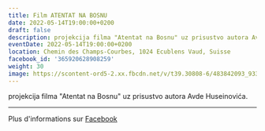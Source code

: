 ```yaml
---
title: Film ATENTAT NA BOSNU
date: 2022-05-14T19:00:00+0200
draft: false
description: projekcija filma "Atentat na Bosnu" uz prisustvo autora Avde Huseinovića.
eventDate: 2022-05-14T19:00:00+0200
location: Chemin des Champs-Courbes, 1024 Ecublens Vaud, Suisse
facebook_id: '365920628908259'
weight: 30
image: https://scontent-ord5-2.xx.fbcdn.net/v/t39.30808-6/483842093_9330013443761058_8599832410174975788_n.jpg?_nc_cat=104&ccb=1-7&_nc_sid=9e60e4&_nc_ohc=tFaHoTvYca0Q7kNvwHTz7hB&_nc_oc=AdnV3FV-_v1iQ5EYo8naYc-NkFFcfLcdm-VqWGjKNOBcyJ0o2nkGp7M8o9Y-Ga4UAOo&_nc_zt=23&_nc_ht=scontent-ord5-2.xx&edm=ABTKTjYEAAAA&_nc_gid=izlrSXo_8RbJiDnUgJAxSQ&oh=00_AfaILR5qXsKdiu63g9EALV83cJbKhaeq_DN02pH0GkH2gA&oe=68C55F53
---
```


projekcija filma "Atentat na Bosnu" uz prisustvo autora Avde Huseinovića.

---

Plus d'informations sur [Facebook](https://facebook.com/events/365920628908259)